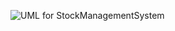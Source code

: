![UML for StockManagementSystem](https://github.com/rupert08/StockManagementSystem/assets/127295503/1a5e6d6e-4476-4f49-a52a-0b167548ed32)

